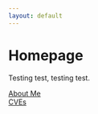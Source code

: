 ```yaml
---
layout: default
---
```


# Homepage

Testing test, testing test.

[About Me](./blog/about-me.html)<br>
[CVEs](./blog/cve.html)

